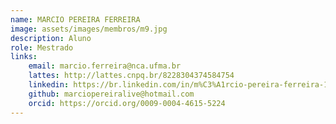 ```yaml
---
name: MARCIO PEREIRA FERREIRA
image: assets/images/membros/m9.jpg
description: Aluno
role: Mestrado
links:
	email: marcio.ferreira@nca.ufma.br
	lattes: http://lattes.cnpq.br/8228304374584754
	linkedin: https://br.linkedin.com/in/m%C3%A1rcio-pereira-ferreira-1bab162b5
	github: marciopereiralive@hotmail.com
	orcid: https://orcid.org/0009-0004-4615-5224
---
```


